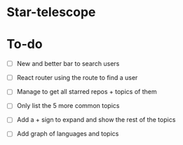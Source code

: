 # Star-telescope







# To-do

- [ ] New and better bar to search users
- [ ] React router using the route to find a user
- [ ] Manage to get all starred repos + topics of them
- [ ] Only list the 5 more common topics
- [ ] Add a + sign to expand and show the rest of the topics
- [ ] Add graph of languages and topics





